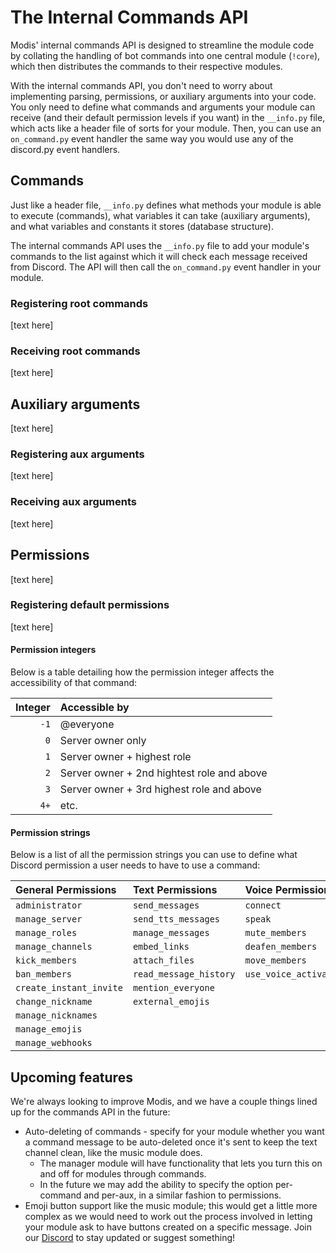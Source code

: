 # The Internal Commands API

Modis' internal commands API is designed to streamline the module code by collating the handling of bot commands into one central module (`!core`), which then distributes the commands to their respective modules.

With the internal commands API, you don't need to worry about implementing parsing, permissions, or auxiliary arguments into your code. You only need to define what commands and arguments your module can receive (and their default permission levels if you want) in the `__info.py` file, which acts like a header file of sorts for your module. Then, you can use an `on_command.py` event handler the same way you would use any of the discord.py event handlers.

## Commands

Just like a header file, `__info.py` defines what methods your module is able to execute (commands), what variables it can take (auxiliary arguments), and what variables and constants it stores (database structure).

The internal commands API uses the `__info.py` file to add your module's commands to the list against which it will check each message received from Discord. The API will then call the `on_command.py` event handler in your module.

### Registering root commands
[text here]

### Receiving root commands
[text here]

## Auxiliary arguments

[text here]

### Registering aux arguments
[text here]

### Receiving aux arguments
[text here]

## Permissions

[text here]

### Registering default permissions
[text here]

#### Permission integers
Below is a table detailing how the permission integer affects the accessibility of that command:

| Integer | Accessible by                              |
| ------: | :----------------------------------------- |
|    `-1` | @everyone                                  |
|     `0` | Server owner only                          |
|     `1` | Server owner + highest role                |
|     `2` | Server owner + 2nd hightest role and above |
|     `3` | Server owner + 3rd highest role and above  |
|    `4+` | etc.                                       |

#### Permission strings
Below is a list of all the permission strings you can use to define what Discord permission a user needs to have to use a command:

| General Permissions     | Text Permissions       | Voice Permissions      |
| :---------------------- | :--------------------- | :--------------------- |
| `administrator`         | `send_messages`        | `connect`              |
| `manage_server`         | `send_tts_messages`    | `speak`                |
| `manage_roles`          | `manage_messages`      | `mute_members`         |
| `manage_channels`       | `embed_links`          | `deafen_members`       |
| `kick_members`          | `attach_files`         | `move_members`         |
| `ban_members`           | `read_message_history` | `use_voice_activation` |
| `create_instant_invite` | `mention_everyone`     |                        |
| `change_nickname`       | `external_emojis`      |                        |
| `manage_nicknames`      |                        |                        |
| `manage_emojis`         |                        |                        |
| `manage_webhooks`       |                        |                        |

## Upcoming features

We're always looking to improve Modis, and we have a couple things lined up for the commands API in the future:

* Auto-deleting of commands - specify for your module whether you want a command message to be auto-deleted once it's sent to keep the text channel clean, like the music module does.
    * The manager module will have functionality that lets you turn this on and off for modules through commands.
    * In the future we may add the ability to specify the option per-command and per-aux, in a similar fashion to permissions.
* Emoji button support like the music module; this would get a little more complex as we would need to work out the process involved in letting your module ask to have buttons created on a specific message. Join our [Discord](http://discord.gg/z83UGvK) to stay updated or suggest something!